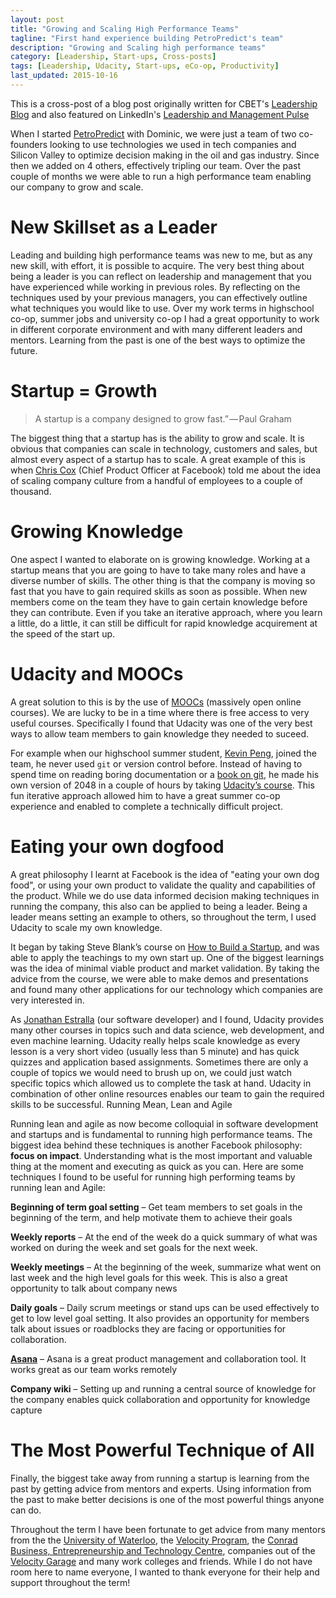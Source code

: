 ```yaml
---
layout: post
title: "Growing and Scaling High Performance Teams"
tagline: "First hand experience building PetroPredict's team"
description: "Growing and Scaling high performance teams"
category: [Leadership, Start-ups, Cross-posts] 
tags: [Leadership, Udacity, Start-ups, eCo-op, Productivity]
last_updated: 2015-10-16
---
```


This is a cross-post of a blog post originally written for CBET's [Leadership Blog](https://uwaterloo.ca/conrad-business-entrepreneurship-technology/blog/post/scaling-your-startup-team-and-knowledge) and also featured on LinkedIn's [Leadership and Management Pulse](https://www.linkedin.com/pulse/20140816182325-143036205-growing-and-scaling-high-performance-teams?trk=prof-post)  


When I started [PetroPredict](http://petropredict.com) with Dominic, we were just a team of two co-founders looking to use technologies we used in tech companies and Silicon Valley to optimize decision making in the oil and gas industry. Since then we added on 4 others, effectively tripling our team. Over the past couple of months we were able to run a high performance team enabling our company to grow and scale.

# New Skillset as a Leader

Leading and building high performance teams was new to me, but as any new skill, with effort, it is possible to acquire. The very best thing about being a leader is you can reflect on leadership and management that you have experienced while working in previous roles. By reflecting on the techniques used by your previous managers, you can effectively outline what techniques you would like to use. Over my work terms in highschool co-op, summer jobs and university co-op I had a great opportunity to work in different corporate environment and with many different leaders and mentors. Learning from the past is one of the best ways to optimize the future.

# Startup = Growth

> A startup is a company designed to grow fast.” — Paul Graham 

The biggest thing that a startup has is the ability to grow and scale. It is obvious that companies can scale in technology, customers and sales, but almost every aspect of a startup has to scale. A great example of this is when [Chris Cox](http://en.wikipedia.org/wiki/Chris_Cox_(Facebook)) (Chief Product Officer at Facebook) told me about the idea of scaling company culture from a handful of employees to a couple of thousand.

# Growing Knowledge

One aspect I wanted to elaborate on is growing knowledge. Working at a startup means that you are going to have to take many roles and have a diverse number of skills. The other thing is that the company is moving so fast that you have to gain required skills as soon as possible. When new members come on the team they have to gain certain knowledge before they can contribute. Even if you take an iterative approach, where you learn a little, do a little, it can still be difficult for rapid knowledge acquirement at the speed of the start up.

# Udacity and MOOCs

A great solution to this is by the use of [MOOCs](https://en.wikipedia.org/wiki/Massive_open_online_course) (massively open online courses). We are lucky to be in a time where there is free access to very useful courses. Specifically I found that Udacity was one of the very best ways to allow team members to gain knowledge they needed to suceed.

For example when our highschool summer student, [Kevin Peng](http://www.linkedin.com/pub/kevin-peng/9b/7b3/346), joined the team, he never used `git` or version control before. Instead of having to spend time on reading boring documentation or a [book on git](https://git-scm.com/book/en/v2), he made his own version of 2048 in a couple of hours by taking [Udacity’s course](https//www.udacity.com/course/ud248). This fun iterative approach allowed him to have a great summer co-op experience and enabled to complete a technically difficult project.

# Eating your own dogfood

A great philosophy I learnt at Facebook is the idea of "eating your own dog food", or using your own product to validate the quality and capabilities of the product. While we do use data informed decision making techniques in running the company, this also can be applied to being a leader. Being a leader means setting an example to others, so throughout the term, I used Udacity to scale my own knowledge.

It began by taking Steve Blank’s course on [How to Build a Startup](https://www.udacity.com/course/ep245), and was able to apply the teachings to my own start up. One of the biggest learnings was the idea of minimal viable product and market validation. By taking the advice from the course, we were able to make demos and presentations and found many other applications for our technology which companies are very interested in.

As [Jonathan Estralla](http://ca.linkedin.com/in/jonathanestrella) (our software developer) and I found, Udacity provides many other courses in topics such and data science, web development, and even machine learning. Udacity really helps scale knowledge as every lesson is a very short video (usually less than 5 minute) and has quick quizzes and application based assignments. Sometimes there are only a couple of topics we would need to brush up on, we could just watch specific topics which allowed us to complete the task at hand. Udacity in combination of other online resources enables our team to gain the required skills to be successful.
Running Mean, Lean and Agile

Running lean and agile as now become colloquial in software development and startups and is fundamental to running high performance teams. The biggest idea behind these techniques is another Facebook philosophy: **focus on impact**. Understanding what is the most important and valuable thing at the moment and executing as quick as you can. Here are some techniques I found to be useful for running high performing teams by running lean and Agile:

**Beginning of term goal setting** – Get team members to set goals in the beginning of the term, and help motivate them to achieve their goals

**Weekly reports** – At the end of the week do a quick summary of what was worked on during the week and set goals for the next week.

**Weekly meetings** – At the beginning of the week, summarize what went on last week and the high level goals for this week. This is also a great opportunity to talk about company news

**Daily goals** – Daily scrum meetings or stand ups can be used effectively to get to low level goal setting. It also provides an opportunity for members talk about issues or roadblocks they are facing or opportunities for collaboration.

**[Asana](http://asana.com)** – Asana is a great product management and collaboration tool. It works great as our team works remotely

**Company wiki** – Setting up and running a central source of knowledge for the company enables quick collaboration and opportunity for knowledge capture

# The Most Powerful Technique of All

Finally, the biggest take away from running a startup is learning from the past by getting advice from mentors and experts. Using information from the past to make better decisions is one of the most powerful things anyone can do.

Throughout the term I have been fortunate to get advice from many mentors from the the [University of Waterloo](http://uwaterloo.ca), the [Velocity Program](http://velocity.uwaterloo.ca), the [Conrad Business, Entrepreneurship and Technology Centre](https://uwaterloo.ca/conrad-business-entrepreneurship-technology/), companies out of the [Velocity Garage](http://velocity.uwaterloo.ca/workspaces/velocity-garage/) and many work colleges and friends. While I do not have room here to name everyone, I wanted to thank everyone for their help and support throughout the term!

